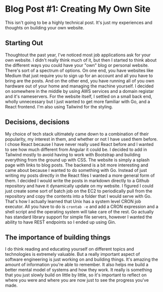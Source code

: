# Blog Post #1: Creating My Own Site

This isn't going to be a highly technical post. It's just my experiences and thoughts on building your own website.

## Starting Out
Thoughtout the past year, I've noticed most job applications ask for your own website. I didn't really think much of it, but then I started to think about the different ways you could have your "own" blog or personal website. There's sort of a spectrum of options. On one end, you have websites like Medium that just require you to sign up for an account and all you have to bring are the posts. And on the other end, you have running all of you own hardware out of your home and managing the machine yourself. I decided on somewhere in the middle by using AWS services and a domain registar and it's nameservers. For the website itself, I settled on a small back end, wholly unnecessary but I just wanted to get more familiar with Go, and a React frontend. I'm also using Tailwind for the styling.

## Decisions, decisions
My choice of tech stack ultimately came down to a combination of their popularity, my interest in them, and whether or not I have used them before. I chose React because I have never really used React before and I wanted to see how much different from Angular it could be. I decided to add in Tailwind mostly to avoid having to work with Bootstrap and building everything from the ground up with CSS. The website is simply a splash page with links to blog posts. The backend is a bit more interesting and came about because I wanted to do something with Go. Instead of just writing my posts directly in the React files I wanted a more general form of them. I decided I would write the posts in markdown directly to a Github repository and have it dynamically update on my website. I figured I could just create some sort of batch job on the EC2 to periodically pull from the repository and copy the contents into a folder that I would serve with Go. That's how I actually learned that Unix has a system level CRON job executor. All you have to do is ```crontab -e``` and add a CRON expression and a shell script and the operating system will take care of the rest. Go actually has standard library support for simple file servers, however I wanted the ability to have REST endpoints so I ended up using Gin.

## The importance of building things
I do think reading and educating yourself on different topics and technologies is extremely valuable. But a really important aspect of software engineering is just working on and building things. It's amazing the amount of information you're able to remember. It also helps me build a better mental model of systems and how they work. It really is something that you just slowly build on little by little, so it's important to reflect on where you were and where you are now just to see the progress you've made.
